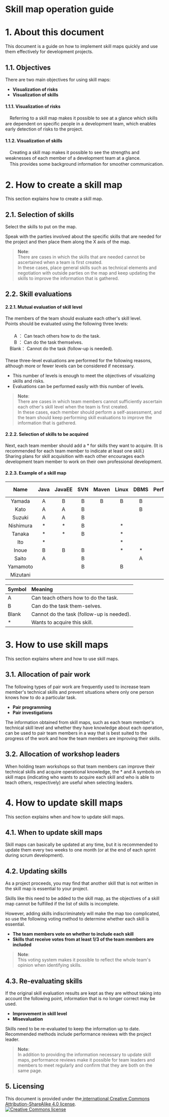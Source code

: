# Skill map operation guide

# 1.  About this document

This document is a guide on how to implement skill maps quickly and use them effectively for development projects. 

## 1.1. Objectives

There are two main objectives for using skill maps: 

* **Visualization of risks**
* **Visualization of skills**


####  1.1.1. Visualization of risks

　Referring to a skill map makes it possible to see at a glance which skills are dependent on specific people in a development team, which enables early detection of risks to the project.

####  1.1.2. Visualization of skills

　Creating a skill map makes it possible to see the strengths and weaknesses of each member of a development team at a glance.  
　This provides some background information for smoother communication. 



# 2. How to create a skill map

This section explains how to create a skill map.

## 2.1. Selection of skills

Select the skills to put on the map.

Speak with the parties involved about the specific skills that are needed for the project and then place them along the X axis of the map. 


> **Note**:  
> There are cases in which the skills that are needed cannot be ascertained when a team is first created.  
> In these cases, place general skills such as technical elements and negotiation with outside parties on the map and keep updating the skills to improve the information that is gathered.

## 2.2.  Skill evaluations

#### 2.2.1. Mutual evaluation of skill level

  The members of the team should evaluate each other's skill level.  
  Points should be evaluated using the following three levels:  
　  
　　A ：  Can teach others how to do the task.  
　　B ： Can do the task themselves.  
　Blank： Cannot do the task (follow-up is needed).   
　  
These three-level evaluations are performed for the following reasons, although more or fewer levels can be considered if necessary. 

 - This number of levels is enough to meet the objectives of visualizing skills and risks.
 - Evaluations can be performed easily with this number of levels.

> **Note**:  
> There are cases in which team members cannot sufficiently ascertain each other's skill level when the team is first created.   
> In these cases, each member should perform a self-assessment, and the team should keep performing skill evaluations to improve the information that is gathered. 

#### 2.2.2. Selection of skills to be acquired

  Next, each team member should add a * for skills they want to acquire. (It is recommended for each team member to indicate at least one skill.)  
  Sharing plans for skill acquisition with each other encourages each development team member to work on their own professional development.

#### 2.2.3. Example of a skill map

| Name  | Java  | JavaEE | SVN   | Maven | Linux | DBMS  | Performance  | Negotiation | Design  | Document creation |
| :---: | :---: | :---:  | :---: | :---: | :---: | :---: | :---: | :---:    | :---: | :---:    |
| Yamada  | A    | B     | B    | B    | B    | B    | B    | B       | B    | B       |
| Kato  | A    | A     | B    | 　    | 　    | B    | *    | 　       | A    | 　       |
| Suzuki  | A    | A     | B    | 　    | 　    | 　    | 　    | 　       | B    | 　       |
| Nishimura  | *    | *     | B    | 　    | *    | 　    | 　    | 　       | 　    | B       |
| Tanaka  | *    | *     | B    | 　    | *    | 　    | 　    | B       | *    | 　       |
| Ito  | *    | 　     | 　    | 　    | *    | 　    | 　    | 　       | 　    | 　       |
| Inoue  | B    | B     | B    | 　    | *    | *    | 　    | 　       | A    | 　       |
| Saito  | A    | 　     | B    | 　    | 　    | A    | 　    | 　       | 　    | 　       |
| Yamamoto  | 　    | 　     | B    | 　    | B    | 　    | *    | 　       | 　    | B       |
| Mizutani  | 　    | 　     | 　    | 　    | 　    | 　    | 　    | 　       | A    | 　       |

| Symbol | Meaning|
| :--- | :---|
| A   | Can teach others how to do the task.|
| B   | Can do the task them-selves.|
| Blank | Cannot do the task (follow-up is needed).|
| *   | Wants to acquire this skill. |


# 3. How to use skill maps 

This section explains where and how to use skill maps.

## 3.1. Allocation of pair work

The following types of pair work are frequently used to increase team member's technical skills and prevent situations where only one person knows how to do a particular task.


* **Pair programming**
* **Pair investigations**

The information obtained from skill maps, such as each team member's technical skill level and whether they have knowledge about each operation, can be used to pair team members in a way that is best suited to the progress of the work and how the team members are improving their skills.

## 3.2. Allocation of workshop leaders

When holding team workshops so that team members can improve their technical skills and acquire operational knowledge, the * and A symbols on skill maps (indicating who wants to acquire each skill and who is able to teach others, respectively) are useful when selecting leaders.


# 4. How to update skill maps

This section explains when and how to update skill maps.

## 4.1. When to update skill maps

Skill maps can basically be updated at any time, but it is recommended to update them every two weeks to one month (or at the end of each sprint during scrum development).

## 4.2. Updating skills

As a project proceeds, you may find that another skill that is not written in the skill map is essential to your project.

Skills like this need to be added to the skill map, as the objectives of a skill map cannot be fulfilled if the list of skills is incomplete.

However, adding skills indiscriminately will make the map too complicated, so use the following voting method to determine whether each skill is essential. 

 * **The team members vote on whether to include each skill**
 * **Skills that receive votes from at least 1/3 of the team members are included**

> **Note**:  
> This voting system makes it possible to reflect the whole team's opinion when identifying skills. 


## 4.3. Re-evaluating skills

If the original skill evaluation results are kept as they are without taking into account the following point, information that is no longer correct may be used. 

* **Improvement in skill level**
* **Misevaluation**

Skills need to be re-evaluated to keep the information up to date.   
Recommended methods include performance reviews with the project leader. 

> **Note**:  
> In addition to providing the information necessary to update skill maps, performance reviews make it possible for team leaders and members to meet regularly and confirm that they are both on the same page. 


## 5. Licensing

This document is provided under the<a rel="license" href="http://creativecommons.org/licenses/by-sa/4.0/"> international Creative Commons Attribution-ShareAlike 4.0 license</a>.
<br />
<a rel="license" href="http://creativecommons.org/licenses/by-sa/4.0/">
  <img alt="Creative Commons license" style="border-width:0" src="https://i.creativecommons.org/l/by-sa/4.0/88x31.png" />
</a>
